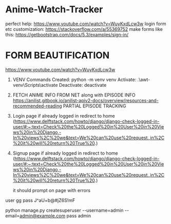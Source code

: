 # Anime-Watch-Tracker

perfect help: https://www.youtube.com/watch?v=WuyKxdLcw3w
login form etc customization: https://stackoverflow.com/a/55369752
make forms like this: https://getbootstrap.com/docs/5.3/examples/sign-in/

# FORM BEAUTIFICATION

https://www.youtube.com/watch?v=WuyKxdLcw3w

1. VENV Commands
   Created: python -m venv venv
   Activate: .\awt-venv\Scripts\activate
   Deactivate: deactivate

<!-- 2. Add navbar -->

2. FETCH ANIME INFO FROM NET along with EPISODE INFO
   https://anilist.gitbook.io/anilist-apiv2-docs/overview/resources-and-recommended-reading
   PARTIAL EPISODE TRACKING
3. Login page
   if already logged in redirect to home (https://www.delftstack.com/howto/django/django-check-logged-in-user/#:~:text=Check%20the%20Logged%20in%20User%20in%20Views%20in%20Django,-In%20views%2C%20we&text=We%20can%20use%20request.,in%2C%20it%20will%20return%20True%20.)
   <!-- dont have account? sign up (with link) -->

4. Signup page
   if already logged in redirect to home (https://www.delftstack.com/howto/django/django-check-logged-in-user/#:~:text=Check%20the%20Logged%20in%20User%20in%20Views%20in%20Django,-In%20views%2C%20we&text=We%20can%20use%20request.,in%2C%20it%20will%20return%20True%20.)
   <!-- already have account? login (with link) -->
   it should prompt on page with errors

<!-- 5. logout page -->
   <!-- redirects to login page. -->

user gg
pass J^aU+b@#jZ6S!mF

python manage.py createsuperuser --username=admin --email=admin@example.com
pass admin
